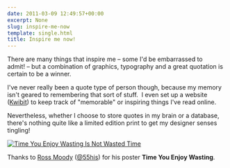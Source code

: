 ```yaml
---
date: 2011-03-09 12:49:57+00:00
excerpt: None
slug: inspire-me-now
template: single.html
title: Inspire me now!
---
```


There are many things that inspire me – some I'd be embarrassed to admit! – but a combination of graphics, typography and a great quotation is certain to be a winner.

I've never really been a quote type of person though, because my memory isn't geared to remembering that sort of stuff.  I even set up a website ([Kwibit](http://kwib.it/profile/dbushell/)) to keep track of "memorable" or inspiring things I've read online.

Nevertheless, whether I choose to store quotes in my brain or a database, there's nothing quite like a limited edition print to get my designer senses tingling!

[![Time You Enjoy Wasting Is Not Wasted Time](/images/2011/03/auohv.jpg)](/images/2011/03/auohv.jpg)

Thanks to [Ross Moody](http://www.55his.com/time-you-enjoy) ([@55his](http://twitter.com/55his)) for his poster **Time You Enjoy Wasting**.

